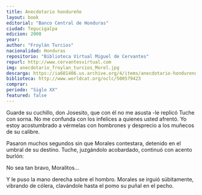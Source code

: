 ```yaml
---
title: Anecdotario hondureño
layout: book
editorial: "Banco Central de Honduras"
ciudad: Tegucigalpa
edicion: 2008
year: 
author: "Froylán Turcios"
nacionalidad: Honduras
repositorio: "Biblioteca Virtual Miguel de Cervantes"
repurl: http://www.cervantesvirtual.com
img: anecdotario_froylan_turcios_Morel.jpg
descarga: https://ia601406.us.archive.org/4/items/anecdotario-hondureno/Anecdotario-hondure%C3%B1o.pdf
biblioteca: http://www.worldcat.org/oclc/500579423
comprar:
periodo: "Siglo XX"
featured: false
---
```

 
Guarde su cuchillo, don Josesito, que con él no me asusta -le replicó Tuche con sorna. No me confunda con los infelices a quienes usted afrentó. Yo estoy acostumbrado a vérmelas con hombrones y desprecio a los muñecos de su calibre. 
	
Pasaron muchos segundos sin que Morales contestara, detenido en el umbral de su destino. Tuche, juzgándolo acobardado, continuó con acento burlón: 
	
No sea tan bravo, Moralitos...
	
Y le puso la mano derecha sobre el hombro. Morales se irguió súbitamente, vibrando de cólera, clavándole hasta el pomo su puñal en el pecho.
